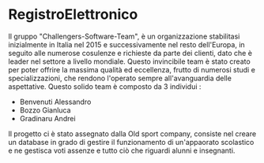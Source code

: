 # RegistroElettronico
Il gruppo "Challengers-Software-Team", è un organizzazione stabilitasi inizialmente in Italia nel 2015 e successivamente nel resto dell'Europa, in seguito alle numerose cosulenze e richieste da parte dei clienti, dato che è leader nel settore a livello mondiale.
Questo invincibile team è stato creato per poter offrire la massima qualità ed eccellenza, frutto di numerosi studi e specializzazioni, che rendono l'operato sempre all'avanguardia delle aspettative.
Questo solido team è composto da 3 individui : 
- Benvenuti Alessandro
- Bozzo Gianluca
- Gradinaru Andrei

Il progetto ci è stato assegnato dalla Old sport company, consiste nel creare un database in grado di gestire il funzionamento di un'appaorato scolastico e ne gestisca voti assenze e tutto ciò che riguardi alunni e insegnanti.
